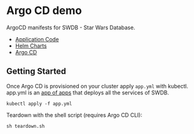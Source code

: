 # Argo CD demo

ArgoCD manifests for SWDB - Star Wars Database.

- [Application Code](https://github.com/adamhancockcg/swdb.app)
- [Helm Charts](https://github.com/adamhancockcg/swdb.helm)
- [Argo CD](https://github.com/adamhancockcg/swdb.argocd)

## Getting Started

Once Argo CD is provisioned on your cluster apply `app.yml` with kubectl. app.yml is an [app of apps](https://argo-cd.readthedocs.io/en/stable/operator-manual/cluster-bootstrapping/#app-of-apps-pattern) that deploys all the services of SWDB.

```
kubectl apply -f app.yml
```

Teardown with the shell script (requires Argo CD CLI):

```
sh teardown.sh
```
